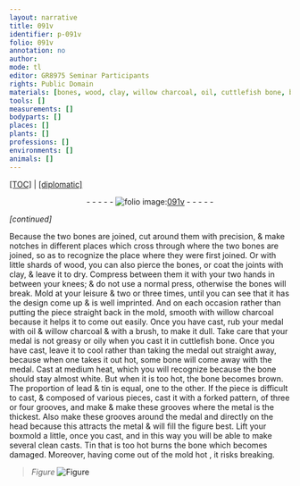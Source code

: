```yaml
---
layout: narrative
title: 091v
identifier: p-091v
folio: 091v
annotation: no
author:
mode: tl
editor: GR8975 Seminar Participants
rights: Public Domain
materials: [bones, wood, clay, willow charcoal, oil, cuttlefish bone, bone, lead, tin, metal, Tin]
tools: []
measurements: []
bodyparts: []
places: []
plants: []
professions: []
environments: []
animals: []
---
```


<p><a href="{{ site.baseurl }}/translation/">[TOC]</a> | <a href="{{ site.baseurl }}/texts/p-091v_tc/" target="_blank">[diplomatic]</a></p><div class="folio" align="center">- - - - - <a href="http://gallica.bnf.fr/ark:/12148/btv1b10500001g/f188.image" target="_blank"><img src="https://cu-mkp.github.io/2017-workshop-edition/assets/photo-icon.png" alt="folio image: " style="display:inline-block; margin-bottom:-3px;"/>091v</a> - - - - - </div>  
 
*[continued]*
  
Because the two <span class="m">bones</span> are joined, <span class="del"></span>cut around them with precision, & make notches <span class="del"></span> in different places which cross <span class="del"></span> through where the two <span class="m">bones</span> are joined, so as to recognize the place where they were first joined. Or with little shards of <span class="m">wood</span>, you can also pierce the <span class="m">bones</span>, or coat the joints with <span class="m">clay</span>, & leave it to dry. Compress <span class="del">between them</span> it with your two hands in between your knees; & do not use a <span class="sup">normal</span> press, otherwise the <span class="m">bones</span> will break. Mold at your leisure & two or three times, until you can see that it has the design come up & is well imprinted. And on each occasion rather than putting the piece straight back in the mold, smooth with <span class="m">willow charcoal</span> because it helps it to come out easily. Once you have cast, rub your medal with <span class="m">oil</span> & <span class="m">willow charcoal</span> & with a brush, to make it dull. Take care that your medal is not greasy or oily when you cast it in <span class="m">cuttlefish bone</span>. Once you have cast, leave it to cool rather than taking the medal out straight away, because when one takes it out hot, some <span class="m">bone</span> will come away with the medal. Cast at medium heat, which you will recognize because the bone should stay almost <span class="del"></span> white. But when it is too hot, the <span class="m">bone</span> becomes brown. The proportion of <span class="m">lead</span> & <span class="m">tin</span> is equal, one to the other. If the piece is difficult to cast, & composed of various pieces, cast it with a forked pattern, of three or four grooves, <span class="del">and make</span> & make these grooves where the <span class="m">metal</span> is the thickest. Also make these grooves around the medal and directly on the head because this attracts the <span class="m">metal</span> & will fill the figure best. Lift your boxmold a little, once you cast, and in this way you will be able to make several clean casts. <span class="m">Tin</span> that is too hot burns the <span class="m">bone</span> which becomes damaged. Moreover, having come out of the mold hot <span class="del"></span>, it risks breaking. 
> *Figure*
> <a href="https://drive.google.com/open?id=0B9-oNrvWdlO5Q2hHbzNsX1JlYUU" target="_blank"><img src="https://cu-mkp.github.io/GR8975-edition/assets/photo-icon.png" alt="Figure" style="display:inline-block; margin-bottom:-3px;"/></a>
 

